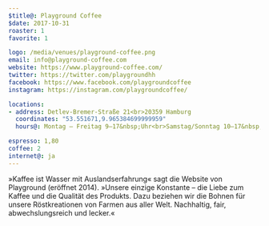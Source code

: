 ```yaml
---
$title@: Playground Coffee
$date: 2017-10-31
roaster: 1
favorite: 1

logo: /media/venues/playground-coffee.png
email: info@playground-coffee.com
website: https://www.playground-coffee.com/
twitter: https://twitter.com/playgroundhh
facebook: https://www.facebook.com/playgroundcoffee
instagram: https://instagram.com/playgroundcoffee/

locations:
- address: Detlev-Bremer-Straße 21<br>20359 Hamburg
  coordinates: "53.551671,9.965384699999959"
  hours@: Montag – Freitag 9–17&nbsp;Uhr<br>Samstag/Sonntag 10–17&nbsp;Uhr

espresso: 1,80
coffee: 2
internet@: ja
---
```


»Kaffee ist Wasser mit Auslandserfahrung« sagt die Website von Playground (eröffnet 2014). »Unsere einzige Konstante – die Liebe zum Kaffee und die Qualität des Produkts. Dazu beziehen wir die Bohnen für unsere Röstkreationen von Farmen aus aller Welt. Nachhaltig, fair, abwechslungsreich und lecker.«